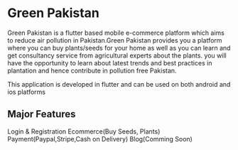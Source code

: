 # Green Pakistan

Green Pakistan is a flutter based mobile e-commerce platform which aims to reduce air pollution in Pakistan.Green Pakistan provides you a platform where you can buy plants/seeds for your home as well as you can learn and get consultancy service from agricultural experts about the plants. you will have the opportunity to learn about latest trends and best practices in plantation and hence contribute in pollution free Pakistan.

This application is developed in flutter and can be used on both android and ios platforms

## Major Features
Login & Registration
Ecommerce(Buy Seeds, Plants)
Payment(Paypal,Stripe,Cash on Delivery)
Blog(Comming Soon)
